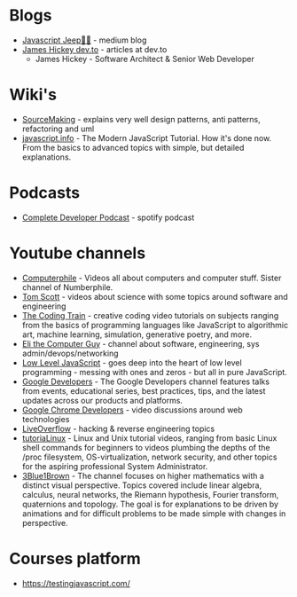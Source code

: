 # Blogs

- [Javascript Jeep🚙💨](https://medium.com/@jagathishsaravanan) - medium blog
- [James Hickey dev.to](https://dev.to/jamesmh) - articles at dev.to
  - James Hickey - Software Architect & Senior Web Developer

# Wiki's

- [SourceMaking](https://sourcemaking.com/) - explains very well design patterns, anti patterns, refactoring and uml
- [javascript.info](https://javascript.info/) - The Modern JavaScript Tutorial. How it's done now. From the basics to advanced topics with simple, but detailed explanations.

# Podcasts

- [Complete Developer Podcast](https://open.spotify.com/show/6TdLKSIN3n37d8w6REhXfN) - spotify podcast

# Youtube channels

- [Computerphile](https://www.youtube.com/user/Computerphile) - Videos all about computers and computer stuff. Sister channel of Numberphile.
- [Tom Scott](https://www.youtube.com/user/enyay) - videos about science with some topics around software and engineering
- [The Coding Train](https://www.youtube.com/channel/UCvjgXvBlbQiydffZU7m1_aw) - creative coding video tutorials on subjects ranging from the basics of  programming languages like JavaScript to algorithmic art, machine  learning, simulation, generative poetry, and more.
- [Eli the Computer Guy](https://www.youtube.com/user/elithecomputerguy) - channel about software, engineering, sys admin/devops/networking
- [Low Level JavaScript](https://www.youtube.com/user/elithecomputerguy) - goes deep into the heart of low level programming - messing with ones and zeros - but all in pure JavaScript.
- [Google Developers](https://www.youtube.com/user/GoogleDevelopers) - The Google Developers channel features talks from events, educational  series, best practices, tips, and the latest updates across our products and platforms.
- [Google Chrome Developers](https://www.youtube.com/user/ChromeDevelopers) - video discussions around web technologies
- [LiveOverflow](https://www.youtube.com/channel/UClcE-kVhqyiHCcjYwcpfj9w) - hacking & reverse engineering topics
- [tutoriaLinux](https://www.youtube.com/channel/UCvA_wgsX6eFAOXI8Rbg_WiQ) - Linux and Unix tutorial videos, ranging from basic Linux shell commands  for beginners to videos plumbing the depths of the /proc filesystem,  OS-virtualization, network security, and other topics for the aspiring  professional System Administrator.
- [3Blue1Brown](https://www.youtube.com/channel/UCYO_jab_esuFRV4b17AJtAw) - The channel focuses on higher mathematics with a distinct visual perspective. Topics covered include linear algebra, calculus, neural networks, the Riemann hypothesis, Fourier transform, quaternions and topology. The goal is for explanations to be driven by animations and for difficult problems to be made simple with changes in perspective.

# Courses platform

- https://testingjavascript.com/